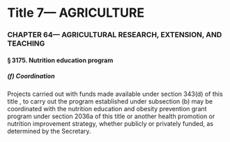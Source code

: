 
# Title 7— AGRICULTURE
### CHAPTER 64— AGRICULTURAL RESEARCH, EXTENSION, AND TEACHING
#### § 3175. Nutrition education program
##### (f) Coordination

Projects carried out with funds made available under section 343(d) of this title , to carry out the program established under subsection (b) may be coordinated with the nutrition education and obesity prevention grant program under section 2036a of this title or another health promotion or nutrition improvement strategy, whether publicly or privately funded, as determined by the Secretary.
